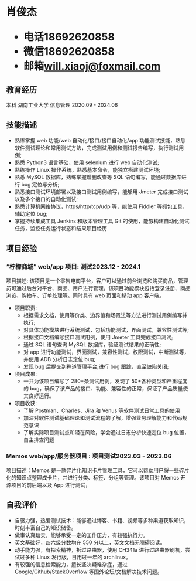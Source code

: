 <h1>
  <span>肖俊杰</span>
  <ul>
    <li><span>电话</span>18692620858</li>
    <li><span>微信</span>18692620858</li>
    <li><span>邮箱</span><a href="mailto:will.xiaoj@foxmail.com">will.xiaoj@foxmail.com</a></li>
  </ul>
</h1>

## 教育经历

本科 湖南工业大学 信息管理 <span class="right">2020.09 - 2024.06</span>

## 技能描述

- 熟练掌握 web 功能/web 自动化/接口/接口自动化/app 功能测试技能，熟悉软件测试理论和常用测试方法，完成测试用例和测试报告编写，执行测试用例;
- 熟悉 Python3 语言基础，使用 selenium 进行 web 自动化测试;
- 熟练操作 Linux 操作系统，熟悉基本命令，能独立搭建测试环境;
- 熟悉 MySQL 数据库，熟练掌握增删改查等 SQL 语句编写，能通过数据库进行 bug 定位与分析;
- 熟悉接口测试环境部署以及接口测试用例编写，能够用 Jmeter 完成接口测试以及多个接口的自动化测试;
- 熟悉计算机网络协议，https/http/tcp/udp 等，能使用 Fiddler 等抓包工具，辅助定位 bug;
- 掌握持续集成工具 Jenkins 和版本管理工具 Git 的使用，能够构建自动化测试任务，监控任务运行状态和结果项目经历

## 项目经验

### “柠檬商城” web/app 项目<span class="role">:&nbsp;测试</span><span class="right">2023.12 - 2024.1</span>

项目描述: 该项目是一个零售电商平台，客户可以通过前台浏览和购买商品，管理员可通过后台对平台、商品、用户进行管理。该项目功能模块包括登录注册、商品浏览、购物车、订单处理等。同时具有 web 页面和移动 app 客户端。

- 项目职责:
  - 根据需求文档，使用等价类、边界值和场景法等方法进行测试用例编写并执行;
  - 对具体功能模块进行系统测试，包括功能测试，界面测试，兼容性测试等;
  - 根据接口文档编写接口测试用例，使用 Jmeter 工具完成接口测试;
  - 通过 SQL 语句查询 MySQL 数据库，验证测试结果的正确性;
  - 对 app 进行功能测试，界面测试，兼容性测试，权限测试，中断测试等，并使用 ADB 分析日志定位 bug;
  - 发现 bug 后提交到禅道管理平台,进行 bug 跟踪，直至缺陷关闭;
- 项目成果:
  - 一共为该项目编写了 280+条测试用例，发现了 50+各种类型和严重程度的 bug，确保了该产品的接口、功能、兼容性的正常，保证了产品质量使其良好运行。
- 项目收获:
  - 了解 Postman、Charles、Jira 和 Venus 等软件测试日常工具的使用
  - 加深对软件测试基础理论和测试流程的了解，增强业务理解能力和代码规范意识
  - 了解实际项目测试点和潜在风险，学会通过日志分析快速定位 bug 位置，自主排查问题

### Memos web/app/服务器项目 <span class="role">:&nbsp;项目测试</span><span class="right">2023.03 - 2023.06</span>

项目描述：Memos 是一款碎片化知识卡片管理工具，它可以帮助用户将一些碎片化的知识点整理成卡片，并进行分类、标签、分组等管理。该项目对 Memos 开源项目的前后端以及 App 进行测试，

## 自我评价

- 自驱力强，热爱测试技术：能够通过博客、书籍、视频等多种渠道获取知识，时刻丰富自己的知识储备。
- 做事认真踏实，能够承受一定的工作压力，有较强执行力。
- 英文基础好，四六级分数均在 550 分以上，英文文档无障碍阅读。
- 动手能力强，有探索精神，拆过路由器，使用 CH341a 进行过路由器刷机，尝试过多种 Linux 发行版，日用过一年的 archlinux。
- 有较强的信息检索能力，擅长坚决疑难杂症，通过 Google/Github/StackOverflow 等国外论坛/文档解决技术问题。
